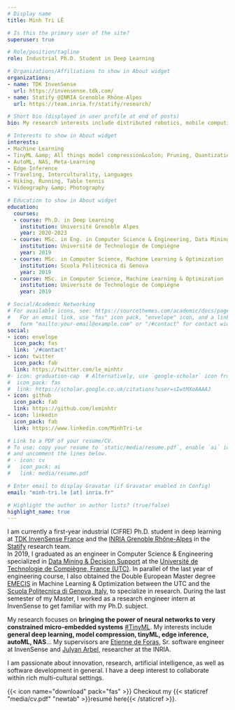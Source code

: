 ```yaml
---
# Display name
title: Minh Tri LÊ

# Is this the primary user of the site?
superuser: true

# Role/position/tagline
role: Industrial Ph.D. Student in Deep Learning

# Organizations/Affiliations to show in About widget
organizations:
- name: TDK InvenSense
  url: https://invensense.tdk.com/
- name: Statify @INRIA Grenoble Rhône-Alpes
  url: https://team.inria.fr/statify/research/

# Short bio (displayed in user profile at end of posts)
bio: My research interests include distributed robotics, mobile computing and programmable matter.

# Interests to show in About widget
interests:
- Machine Learning
- TinyML &amp; All things model compression&colon; Pruning, Quantization, Knowledge Distillation...
- AutoML, NAS, Meta-Learning
- Edge Inference
- Traveling, Interculturality, Languages 
- Hiking, Running, Table tennis
- Videography &amp; Photography

# Education to show in About widget
education:
  courses:
  - course: Ph.D. in Deep Learning
    institution: Université Grenoble Alpes
    year: 2020-2023
  - course: MSc. in Eng. in Computer Science & Engineering, Data Mining & Decision Support
    institution: Université de Technologie de Compiègne
    year: 2019
  - course: MSc. in Computer Science, Machine Learning & Optimization
    institution: Scuola Politecnica di Genova
    year: 2019
  - course: MSc. in Computer Science, Machine Learning & Optimization
    institution: Université de Technologie de Compiègne
    year: 2019

# Social/Academic Networking
# For available icons, see: https://sourcethemes.com/academic/docs/page-builder/#icons
#   For an email link, use "fas" icon pack, "envelope" icon, and a link in the
#   form "mailto:your-email@example.com" or "/#contact" for contact widget.
social:
- icon: envelope
  icon_pack: fas
  link: '/#contact'
- icon: twitter
  icon_pack: fab
  link: https://twitter.com/le_minhtr
#- icon: graduation-cap  # Alternatively, use `google-scholar` icon from `ai` icon pack
#  icon_pack: fas
#  link: https://scholar.google.co.uk/citations?user=sIwtMXoAAAAJ
- icon: github
  icon_pack: fab
  link: https://github.com/leminhtr
- icon: linkedin
  icon_pack: fab
  link: https://www.linkedin.com/MinhTri-Le

# Link to a PDF of your resume/CV.
# To use: copy your resume to `static/media/resume.pdf`, enable `ai` icons in `params.toml`, 
# and uncomment the lines below.
# - icon: cv
#   icon_pack: ai
#   link: media/resume.pdf

# Enter email to display Gravatar (if Gravatar enabled in Config)
email: "minh-tri.le [at] inria.fr"

# Highlight the author in author lists? (true/false)
highlight_name: true
---
```


I am currently a first-year industrial (CIFRE) Ph.D. student in deep learning at [TDK InvenSense France](https://invensense.tdk.com/) and the [INRIA Grenoble Rhône-Alpes](https://www.inria.fr/en/centre-inria-grenoble-rhone-alpes) in the [Statify](https://team.inria.fr/statify/research/) research team.
<br>
In 2019, I graduated as an engineer in Computer Science &amp; Engineering specialized in [Data Mining &amp; Decision Support](https://www.utc.fr/en/courses-and-training/the-utc-engineering-diploma/computer-sciences-and-engineering-gi/specialty-decision-data-mining-gi-fdd.html) at the [Université de Technologie de Compiègne, France (UTC)](https://www.utc.fr/en.html). In parallel of the last year of engineering course, I also obtained the Double European Master degree [EMECIS](http://emecis.eu/en/) in Machine Learning &amp; Optimization between the UTC and the [Scuola Politecnica di Genova, Italy](https://scuolapolitecnica.unige.it/), to specialize in research. During the last semester of my Master, I worked as a research engineer intern at InvenSense to get familiar with my Ph.D. subject. 

My research focuses on **bringing the power of neural networks to very constrained micro-embedded systems** [#TinyML](). My interests include **general deep learning, model compression, tinyML, edge inference, autoML, NAS**...
My supervisors are [Etienne de Foras](http://edeforas.free.fr/), Sr. software engineer at InvenSense and [Julyan Arbel](https://www.julyanarbel.com/), researcher at the INRIA.

I am passionate about innovation, research, artificial intelligence, as well as software development in general. I have a deep interest to collaborate within rich multi-cultural settings.


{{< icon name="download" pack="fas" >}} Checkout my {{< staticref "media/cv.pdf" "newtab" >}}resumé here{{< /staticref >}}.
